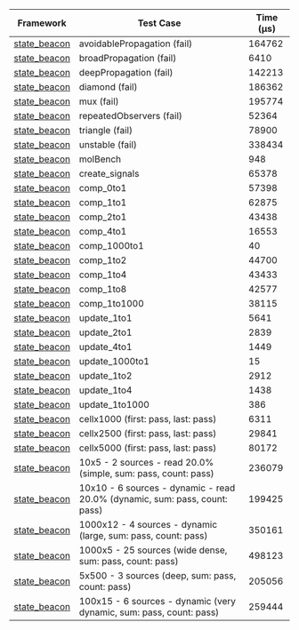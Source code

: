 | Framework | Test Case | Time (μs) |
| --- | --- | --- |
| [state_beacon](https://github.com/jinyus/dart_beacon) | avoidablePropagation (fail) | 164762 |
| [state_beacon](https://github.com/jinyus/dart_beacon) | broadPropagation (fail) | 6410 |
| [state_beacon](https://github.com/jinyus/dart_beacon) | deepPropagation (fail) | 142213 |
| [state_beacon](https://github.com/jinyus/dart_beacon) | diamond (fail) | 186362 |
| [state_beacon](https://github.com/jinyus/dart_beacon) | mux (fail) | 195774 |
| [state_beacon](https://github.com/jinyus/dart_beacon) | repeatedObservers (fail) | 52364 |
| [state_beacon](https://github.com/jinyus/dart_beacon) | triangle (fail) | 78900 |
| [state_beacon](https://github.com/jinyus/dart_beacon) | unstable (fail) | 338434 |
| [state_beacon](https://github.com/jinyus/dart_beacon) | molBench | 948 |
| [state_beacon](https://github.com/jinyus/dart_beacon) | create_signals | 65378 |
| [state_beacon](https://github.com/jinyus/dart_beacon) | comp_0to1 | 57398 |
| [state_beacon](https://github.com/jinyus/dart_beacon) | comp_1to1 | 62875 |
| [state_beacon](https://github.com/jinyus/dart_beacon) | comp_2to1 | 43438 |
| [state_beacon](https://github.com/jinyus/dart_beacon) | comp_4to1 | 16553 |
| [state_beacon](https://github.com/jinyus/dart_beacon) | comp_1000to1 | 40 |
| [state_beacon](https://github.com/jinyus/dart_beacon) | comp_1to2 | 44700 |
| [state_beacon](https://github.com/jinyus/dart_beacon) | comp_1to4 | 43433 |
| [state_beacon](https://github.com/jinyus/dart_beacon) | comp_1to8 | 42577 |
| [state_beacon](https://github.com/jinyus/dart_beacon) | comp_1to1000 | 38115 |
| [state_beacon](https://github.com/jinyus/dart_beacon) | update_1to1 | 5641 |
| [state_beacon](https://github.com/jinyus/dart_beacon) | update_2to1 | 2839 |
| [state_beacon](https://github.com/jinyus/dart_beacon) | update_4to1 | 1449 |
| [state_beacon](https://github.com/jinyus/dart_beacon) | update_1000to1 | 15 |
| [state_beacon](https://github.com/jinyus/dart_beacon) | update_1to2 | 2912 |
| [state_beacon](https://github.com/jinyus/dart_beacon) | update_1to4 | 1438 |
| [state_beacon](https://github.com/jinyus/dart_beacon) | update_1to1000 | 386 |
| [state_beacon](https://github.com/jinyus/dart_beacon) | cellx1000 (first: pass, last: pass) | 6311 |
| [state_beacon](https://github.com/jinyus/dart_beacon) | cellx2500 (first: pass, last: pass) | 29841 |
| [state_beacon](https://github.com/jinyus/dart_beacon) | cellx5000 (first: pass, last: pass) | 80172 |
| [state_beacon](https://github.com/jinyus/dart_beacon) | 10x5 - 2 sources - read 20.0% (simple, sum: pass, count: pass) | 236079 |
| [state_beacon](https://github.com/jinyus/dart_beacon) | 10x10 - 6 sources - dynamic - read 20.0% (dynamic, sum: pass, count: pass) | 199425 |
| [state_beacon](https://github.com/jinyus/dart_beacon) | 1000x12 - 4 sources - dynamic (large, sum: pass, count: pass) | 350161 |
| [state_beacon](https://github.com/jinyus/dart_beacon) | 1000x5 - 25 sources (wide dense, sum: pass, count: pass) | 498123 |
| [state_beacon](https://github.com/jinyus/dart_beacon) | 5x500 - 3 sources (deep, sum: pass, count: pass) | 205056 |
| [state_beacon](https://github.com/jinyus/dart_beacon) | 100x15 - 6 sources - dynamic (very dynamic, sum: pass, count: pass) | 259444 |
